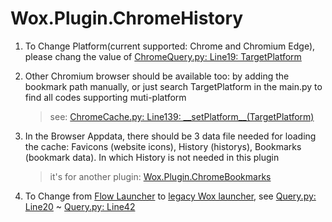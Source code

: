<!--
 * @Author: WayneFerdon wayneferdon@hotmail.com
 * @Date: 2023-03-04 12:45:56
 * @LastEditors: WayneFerdon wayneferdon@hotmail.com
 * @LastEditTime: 2023-03-04 23:29:46
 * @FilePath: \Flow.Launcher.Plugin.ChromeHistory\README.md
 * ----------------------------------------------------------------
 * Copyright (c) 2023 by Wayne Ferdon Studio. All rights reserved.
 * Licensed to the .NET Foundation under one or more agreements.
 * The .NET Foundation licenses this file to you under the MIT license.
 * See the LICENSE file in the project root for more information.
-->
# Wox.Plugin.ChromeHistory

1. To Change Platform(current supported: Chrome and Chromium Edge), please chang the value of [ChromeQuery.py: Line19: TargetPlatform](https://github.com/WayneFerdon/Wox.Plugin.ChromeHistory/blob/master/ChromeQuery.py#L19)

2. Other Chromium browser should be available too: by adding the bookmark path manually, or just search TargetPlatform in the main.py to find all codes supporting muti-platform

    >see: [ChromeCache.py: Line139: \_\_setPlatform__(TargetPlatform)](https://github.com/WayneFerdon/Wox.Plugin.ChromeHistory/blob/master/ChromeCache.py#L139)

3. In the Browser Appdata, there should be 3 data file needed for loading the cache: Favicons (website icons), History (historys), Bookmarks (bookmark data). In which History is not needed in this plugin

    > it's for another plugin: [Wox.Plugin.ChromeBookmarks](https://github.com/wayneferdon/Wox.Plugin.ChromeBookmarks)

4. To Change from [Flow Launcher](https://github.com/Flow-Launcher/Flow.Launcher) to [legacy Wox launcher](https://github.com/Wox-launcher/Wox), see [Query.py: Line20](https://github.com/WayneFerdon/Wox.Plugin.SteamGames/blob/master/Query.py#L20) ~ [Query.py: Line42](https://github.com/WayneFerdon/Wox.Plugin.SteamGames/blob/master/Query.py#L42)
